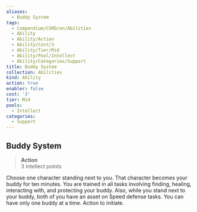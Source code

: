 ```yaml
---
aliases:
  - Buddy System
tags:
  - Compendium/CSRD/en/Abilities
  - Ability
  - Ability/Action
  - Ability/Cost/3
  - Ability/Tier/Mid
  - Ability/Pool/Intellect
  - Ability/Categories/Support
title: Buddy System
collection: Abilities
kind: Ability
action: true
enabler: false
cost: '3'
tier: Mid
pools:
  - Intellect
categories:
  - Support
---
```

## Buddy System  
>**Action**  
>3 Intellect points
  
Choose one character standing next to you. That character becomes your buddy for ten minutes. You are trained in all tasks involving finding, healing, interacting with, and protecting your buddy. Also, while you stand next to your buddy, both of you have an asset on Speed defense tasks. You can have only one buddy at a time. Action to initiate.